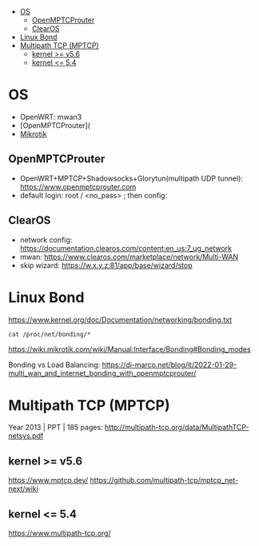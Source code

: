 - [OS](#os)
    - [OpenMPTCProuter](#openmptcprouter)
    - [ClearOS](#clearos)
- [Linux Bond](#linux-bond)
- [Multipath TCP (MPTCP)](#multipath-tcp-mptcp)
    - [kernel \>= v5.6](#kernel--v56)
    - [kernel \<= 5.4](#kernel--54)

# OS
- OpenWRT: mwan3
- [OpenMPTCProuter](
- [Mikrotik](/nw/mikrotik/)

## OpenMPTCProuter
- OpenWRT+MPTCP+Shadowsocks+Glorytun(multipath UDP tunnel): https://www.openmptcprouter.com
- default login: root / <no_pass> ; then config: 


## ClearOS
- network config: https://documentation.clearos.com/content:en_us:7_ug_network
- mwan: https://www.clearos.com/marketplace/network/Multi-WAN
- skip wizard: https://w.x.y.z:81/app/base/wizard/stop

# Linux Bond
https://www.kernel.org/doc/Documentation/networking/bonding.txt

    cat /proc/net/bonding/*

https://wiki.mikrotik.com/wiki/Manual:Interface/Bonding#Bonding_modes

Bonding vs Load Balancing: https://di-marco.net/blog/it/2022-01-29-multi_wan_and_internet_bonding_with_openmptcprouter/

# Multipath TCP (MPTCP)
Year 2013 | PPT | 185 pages: http://multipath-tcp.org/data/MultipathTCP-netsys.pdf

## kernel >= v5.6
https://www.mptcp.dev/
https://github.com/multipath-tcp/mptcp_net-next/wiki

## kernel <= 5.4
https://www.multipath-tcp.org/

